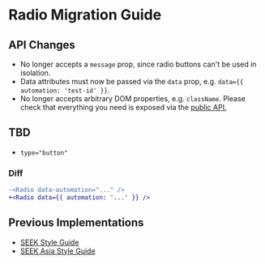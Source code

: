 # Radio Migration Guide

## API Changes

- No longer accepts a `message` prop, since radio buttons can't be used in isolation.
- Data attributes must now be passed via the `data` prop, e.g. `data={{ automation: 'test-id' }}`.
- No longer accepts arbitrary DOM properties, e.g. `className`. Please check that everything you need is exposed via the [public API.](https://seek-oss.github.io/braid-design-system/components/Radio)

## TBD

- `type="button"`

### Diff

```diff
-<Radio data-automation="..." />
+<Radio data={{ automation: '...' }} />
```

## Previous Implementations

- [SEEK Style Guide](https://seek-oss.github.io/seek-style-guide/radio)
- [SEEK Asia Style Guide](https://seekinternational.github.io/seek-asia-style-guide/radio)
